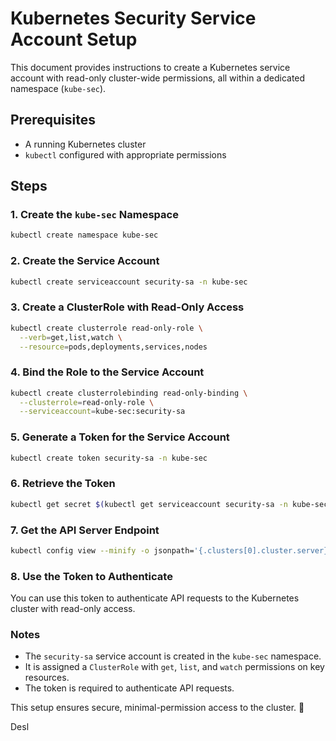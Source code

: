 # Kubernetes Security Service Account Setup

This document provides instructions to create a Kubernetes service account with read-only cluster-wide permissions, all within a dedicated namespace (`kube-sec`).

## Prerequisites
- A running Kubernetes cluster
- `kubectl` configured with appropriate permissions

## Steps

### 1. Create the `kube-sec` Namespace
```sh
kubectl create namespace kube-sec
```

### 2. Create the Service Account
```sh
kubectl create serviceaccount security-sa -n kube-sec
```

### 3. Create a ClusterRole with Read-Only Access
```sh
kubectl create clusterrole read-only-role \
  --verb=get,list,watch \
  --resource=pods,deployments,services,nodes
```

### 4. Bind the Role to the Service Account
```sh
kubectl create clusterrolebinding read-only-binding \
  --clusterrole=read-only-role \
  --serviceaccount=kube-sec:security-sa
```

### 5. Generate a Token for the Service Account
```sh
kubectl create token security-sa -n kube-sec
```

### 6. Retrieve the Token
```sh
kubectl get secret $(kubectl get serviceaccount security-sa -n kube-sec -o jsonpath="{.secrets[0].name}") -n kube-sec -o jsonpath="{.data.token}" | base64 --decode
```

### 7. Get the API Server Endpoint
```sh
kubectl config view --minify -o jsonpath='{.clusters[0].cluster.server}'
```

### 8. Use the Token to Authenticate
You can use this token to authenticate API requests to the Kubernetes cluster with read-only access.

### Notes
- The `security-sa` service account is created in the `kube-sec` namespace.
- It is assigned a `ClusterRole` with `get`, `list`, and `watch` permissions on key resources.
- The token is required to authenticate API requests.

This setup ensures secure, minimal-permission access to the cluster. 🚀


Desl
